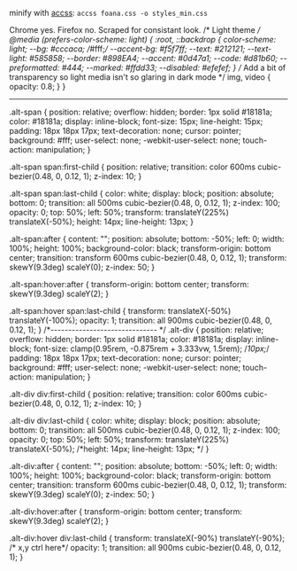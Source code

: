 minify with [accss](https://github.com/gandalfSievers/accss):
`accss foana.css -o styles_min.css`


Chrome yes. Firefox no. Scraped for consistant look.
/* Light theme */
@media (prefers-color-scheme: light) {
  :root,
  ::backdrop {
    color-scheme: light;
  --bg: #cccaca; /*#fff;*/
  --accent-bg: #f5f7ff;
  --text: #212121;
  --text-light: #585858;
  --border: #898EA4;
  --accent: #0d47a1;
  --code: #d81b60;
  --preformatted: #444;
  --marked: #ffdd33;
  --disabled: #efefef;
  }
  /* Add a bit of transparency so light media isn't so glaring in dark mode */
  img,
  video {
    opacity: 0.8;
  }
}

---
.alt-span {
  position: relative;
  overflow: hidden;
  border: 1px solid #18181a;
  color: #18181a;
  display: inline-block;
  font-size: 15px;
  line-height: 15px;
  padding: 18px 18px 17px;
  text-decoration: none;
  cursor: pointer;
  background: #fff;
  user-select: none;
  -webkit-user-select: none;
  touch-action: manipulation;
}

.alt-span span:first-child {
  position: relative;
  transition: color 600ms cubic-bezier(0.48, 0, 0.12, 1);
  z-index: 10;
}

.alt-span span:last-child {
  color: white;
  display: block;
  position: absolute;
  bottom: 0;
  transition: all 500ms cubic-bezier(0.48, 0, 0.12, 1);
  z-index: 100;
  opacity: 0;
  top: 50%;
  left: 50%;
  transform: translateY(225%) translateX(-50%);
  height: 14px;
  line-height: 13px;
}

.alt-span:after {
  content: "";
  position: absolute;
  bottom: -50%;
  left: 0;
  width: 100%;
  height: 100%;
  background-color: black;
  transform-origin: bottom center;
  transition: transform 600ms cubic-bezier(0.48, 0, 0.12, 1);
  transform: skewY(9.3deg) scaleY(0);
  z-index: 50;
}

.alt-span:hover:after {
  transform-origin: bottom center;
  transform: skewY(9.3deg) scaleY(2);
}

.alt-span:hover span:last-child {
  transform: translateX(-50%) translateY(-100%);
  opacity: 1;
  transition: all 900ms cubic-bezier(0.48, 0, 0.12, 1);
}
/*------------------------------ */
.alt-div {
  position: relative;
  overflow: hidden;
  border: 1px solid #18181a;
  color: #18181a;
  display: inline-block;
  font-size: clamp(0.95rem, -0.875rem + 3.333vw, 1.5rem); /*10px;*/
  padding: 18px 18px 17px;
  text-decoration: none;
  cursor: pointer;
  background: #fff;
  user-select: none;
  -webkit-user-select: none;
  touch-action: manipulation;
}

.alt-div div:first-child {
  position: relative;
  transition: color 600ms cubic-bezier(0.48, 0, 0.12, 1);
  z-index: 10;
}

.alt-div div:last-child {
  color: white;
  display: block;
  position: absolute;
  bottom: 0;
  transition: all 500ms cubic-bezier(0.48, 0, 0.12, 1);
  z-index: 100;
  opacity: 0;
  top: 50%;
  left: 50%;
  transform: translateY(225%) translateX(-50%);
  /*height: 14px;
  line-height: 13px;
*/
}

.alt-div:after {
  content: "";
  position: absolute;
  bottom: -50%;
  left: 0;
  width: 100%;
  height: 100%;
  background-color: black;
  transform-origin: bottom center;
  transition: transform 600ms cubic-bezier(0.48, 0, 0.12, 1);
  transform: skewY(9.3deg) scaleY(0);
  z-index: 50;
}

.alt-div:hover:after {
  transform-origin: bottom center;
  transform: skewY(9.3deg) scaleY(2);
}

.alt-div:hover div:last-child {
  transform: translateX(-90%) translateY(-90%);  /* x,y ctrl here*/
  opacity: 1;
  transition: all 900ms cubic-bezier(0.48, 0, 0.12, 1);
}

